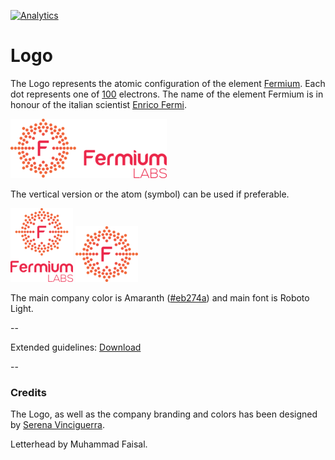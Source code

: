 [![Analytics](https://ga-beacon.appspot.com/UA-69533556-3/presskit/readme/)](https://github.com/igrigorik/ga-beacon)

# Logo

The Logo represents the atomic configuration of the element [Fermium](https://en.wikipedia.org/wiki/Fermium). Each dot represents one of [100](https://en.wikipedia.org/wiki/Atomic_number) electrons. 
The name of the element Fermium is in honour of the italian scientist [Enrico Fermi](https://en.wikipedia.org/wiki/Enrico_Fermi).

![Horizontal-Main_250px.png](Logo/Rasters/Horizontal/Horizontal-Main_250px.png)

The vertical version or the atom (symbol) can be used if preferable.

![Vertical-Main_000px.png](Logo/Rasters/Vertical/Vertical-Main_100px.png)
![Atom-Main_100px.png](Logo/Rasters/Atom/Atom-Main_100px.png)

The main company color is Amaranth ([#eb274a](http://www.colorhexa.com/eb274a)) and main font is Roboto Light.

--

Extended guidelines: [Download](https://gitcdn.xyz/repo/fermiumlabs/presskit/master/Logo/Guidelines.pdf)

--

### Credits
The Logo, as well as the company branding and colors has been designed by [Serena Vinciguerra](http://www.serenavinciguerra.it).

Letterhead by Muhammad Faisal.
